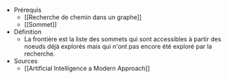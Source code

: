 - Prérequis
	- [[Recherche de chemin dans un graphe]]
	- [[Sommet]]
- Définition
	-	La frontière est la liste des sommets qui sont accessibles à partir des noeuds déjà explorés mais qui n'ont pas encore été exploré par la recherche.
- Sources
	- [[Artificial Intelligence a Modern Approach]]
